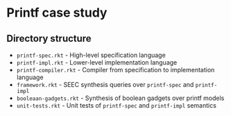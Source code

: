 # Printf case study

## Directory structure

* `printf-spec.rkt` - High-level specification language
* `printf-impl.rkt` - Lower-level implementation language
* `printf-compiler.rkt` - Compiler from specification to implementation language
* `framework.rkt` - SEEC synthesis queries over `printf-spec` and `printf-impl`
* `booleaan-gadgets.rkt` - Synthesis of boolean gadgets over printf models
* `unit-tests.rkt` - Unit tests of `printf-spec` and `printf-impl` semantics
